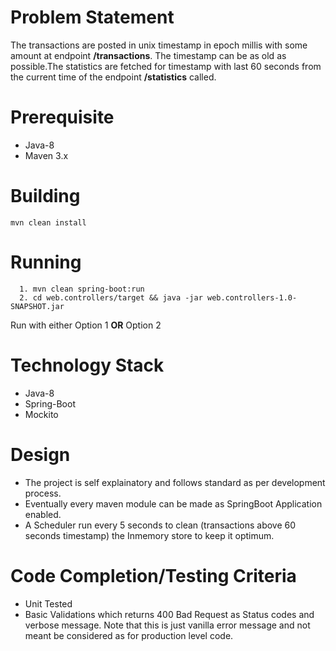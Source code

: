 
# Problem Statement
The transactions are posted in unix timestamp in epoch millis with some amount at endpoint **/transactions**. The timestamp can be as old as possible.The statistics are fetched for timestamp with last 60 seconds from the current time of the endpoint **/statistics** called.
# Prerequisite

* Java-8
* Maven 3.x

# Building
    mvn clean install
  
# Running
      1. mvn clean spring-boot:run 
      2. cd web.controllers/target && java -jar web.controllers-1.0-SNAPSHOT.jar
 Run with either Option 1 **OR** Option 2
  
# Technology Stack
* Java-8
* Spring-Boot
* Mockito

# Design
* The project is self explainatory and follows standard as per development process. 
* Eventually every maven module can be made as SpringBoot Application enabled.
* A Scheduler run every 5 seconds to clean (transactions above 60 seconds timestamp) the Inmemory store to keep it optimum.



# Code Completion/Testing Criteria

* Unit Tested
* Basic Validations which returns 400 Bad Request as Status codes and verbose message. Note that this is just vanilla error message and not meant be considered as for production level code.




